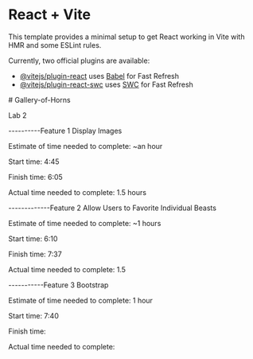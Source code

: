 # React + Vite

This template provides a minimal setup to get React working in Vite with HMR and some ESLint rules.

Currently, two official plugins are available:

- [@vitejs/plugin-react](https://github.com/vitejs/vite-plugin-react/blob/main/packages/plugin-react/README.md) uses [Babel](https://babeljs.io/) for Fast Refresh
- [@vitejs/plugin-react-swc](https://github.com/vitejs/vite-plugin-react-swc) uses [SWC](https://swc.rs/) for Fast Refresh

<!-- lab 1 for 301 help from ChatGPT and inclass demo --># Gallery-of-Horns
Lab 2

----------Feature 1 Display Images

Estimate of time needed to complete: ~an hour

Start time: 4:45

Finish time: 6:05

Actual time needed to complete: 1.5 hours

-------------Feature 2 Allow Users to Favorite Individual Beasts

Estimate of time needed to complete: ~1 hours

Start time: 6:10

Finish time: 7:37

Actual time needed to complete: 1.5

-----------Feature 3 Bootstrap

Estimate of time needed to complete: 1 hour

Start time: 7:40

Finish time: 

Actual time needed to complete:
